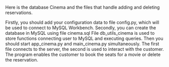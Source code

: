 Here is the database Cinema and the files that handle adding and deleting reservations. 

Firstly, you should add your configuration data to file config.py, which will be used to connect to MySQL Workbench.
Secondly, you can create the database in MySQL using file cinema.sql
File db_utils_cinema is used to store functions connecting user to MySQL and executing queries.
Then you should start app_cinema.py and main_cinema.py simultaneously. The first file connects to the server, the second is used to interact with the customer. The program enables the customer to book the seats for a movie or delete the reservation.  
